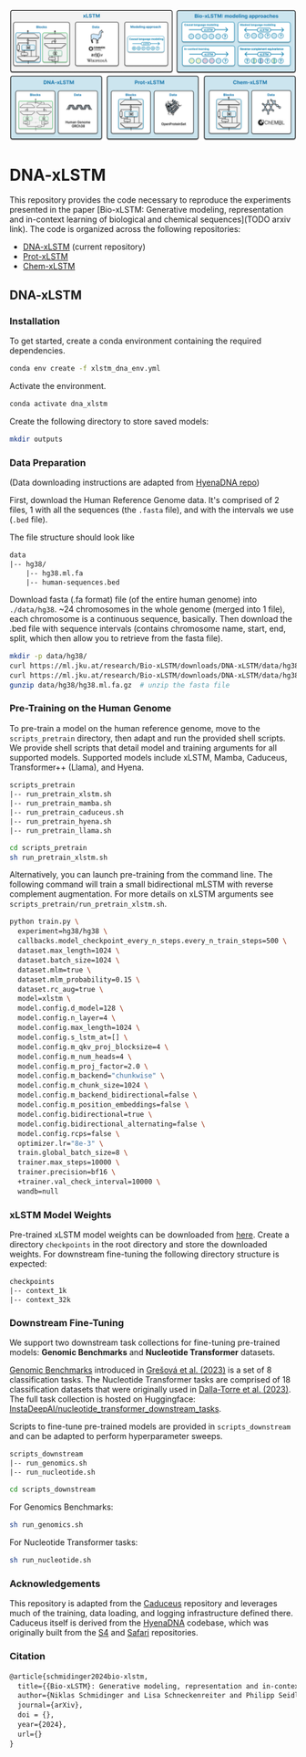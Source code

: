 <p align="center">
    <img src="assets/BioxLSTM_Overview.png" alt="xlstm"/>
</p>

# DNA-xLSTM

This repository provides the code necessary to reproduce the experiments presented in the paper [Bio-xLSTM: Generative modeling, representation and in-context learning of biological and chemical sequences](TODO arxiv link). The code is organized across the following repositories:

- [DNA-xLSTM](https://github.com/ml-jku/DNA-xLSTM/) (current repository) 
- [Prot-xLSTM](https://github.com/ml-jku/Prot-xLSTM/)
- [Chem-xLSTM](https://github.com/ml-jku/Chem-xLSTM/)

## DNA-xLSTM

### Installation

To get started, create a conda environment containing the required dependencies.

```bash
conda env create -f xlstm_dna_env.yml
```

Activate the environment.

```bash
conda activate dna_xlstm
```

Create the following directory to store saved models:
```bash
mkdir outputs
```

### Data Preparation

(Data downloading instructions are adapted from [HyenaDNA repo](https://github.com/HazyResearch/hyena-dna?tab=readme-ov-file#pretraining-on-human-reference-genome))

First, download the Human Reference Genome data.
It's comprised of 2 files, 1 with all the sequences (the `.fasta` file), and with the intervals we use (`.bed` file).

The file structure should look like

```
data
|-- hg38/
    |-- hg38.ml.fa
    |-- human-sequences.bed
```

Download fasta (.fa format) file (of the entire human genome) into `./data/hg38`.
~24 chromosomes in the whole genome (merged into 1 file), each chromosome is a continuous sequence, basically.
Then download the .bed file with sequence intervals (contains chromosome name, start, end, split, which then allow you to retrieve from the fasta file).
```bash
mkdir -p data/hg38/
curl https://ml.jku.at/research/Bio-xLSTM/downloads/DNA-xLSTM/data/hg38/hg38.ml.fa.gz > data/hg38/hg38.ml.fa.gz
curl https://ml.jku.at/research/Bio-xLSTM/downloads/DNA-xLSTM/data/hg38/human-sequences.bed > data/hg38/human-sequences.bed
gunzip data/hg38/hg38.ml.fa.gz  # unzip the fasta file
```

### Pre-Training on the Human Genome

To pre-train a model on the human reference genome, move to the `scripts_pretrain` directory, then adapt and run the provided shell scripts. We provide shell scripts that detail model and training arguments for all supported models. Supported models include xLSTM, Mamba, Caduceus, Transformer++ (Llama), and Hyena. 

```
scripts_pretrain
|-- run_pretrain_xlstm.sh
|-- run_pretrain_mamba.sh
|-- run_pretrain_caduceus.sh
|-- run_pretrain_hyena.sh
|-- run_pretrain_llama.sh
```

```bash
cd scripts_pretrain
sh run_pretrain_xlstm.sh
```

Alternatively, you can launch pre-training from the command line. The following command will train a small bidirectional mLSTM with reverse complement augmentation. For more details on xLSTM arguments see `scripts_pretrain/run_pretrain_xlstm.sh`.

```bash
python train.py \
  experiment=hg38/hg38 \
  callbacks.model_checkpoint_every_n_steps.every_n_train_steps=500 \
  dataset.max_length=1024 \
  dataset.batch_size=1024 \
  dataset.mlm=true \
  dataset.mlm_probability=0.15 \
  dataset.rc_aug=true \
  model=xlstm \
  model.config.d_model=128 \
  model.config.n_layer=4 \
  model.config.max_length=1024 \
  model.config.s_lstm_at=[] \
  model.config.m_qkv_proj_blocksize=4 \
  model.config.m_num_heads=4 \
  model.config.m_proj_factor=2.0 \
  model.config.m_backend="chunkwise" \
  model.config.m_chunk_size=1024 \
  model.config.m_backend_bidirectional=false \
  model.config.m_position_embeddings=false \
  model.config.bidirectional=true \
  model.config.bidirectional_alternating=false \
  model.config.rcps=false \
  optimizer.lr="8e-3" \
  train.global_batch_size=8 \
  trainer.max_steps=10000 \
  trainer.precision=bf16 \
  +trainer.val_check_interval=10000 \
  wandb=null
```

### xLSTM Model Weights

Pre-trained xLSTM model weights can be downloaded from [here](https://ml.jku.at/research/Bio-xLSTM/downloads/DNA-xLSTM/checkpoints). Create a directory `checkpoints` in the root directory and store the downloaded weights. For downstream fine-tuning the following directory structure is expected:

```
checkpoints
|-- context_1k
|-- context_32k
```

### Downstream Fine-Tuning

We support two downstream task collections for fine-tuning pre-trained models: **Genomic Benchmarks** and **Nucleotide Transformer** datasets.

[Genomic Benchmarks](https://github.com/ML-Bioinfo-CEITEC/genomic_benchmarks) introduced in [Grešová et al. (2023)](https://bmcgenomdata.biomedcentral.com/articles/10.1186/s12863-023-01123-8) is a set of 8 classification tasks. The Nucleotide Transformer tasks are comprised of 18 classification datasets that were originally used in [Dalla-Torre et al. (2023)](https://www.biorxiv.org/content/10.1101/2023.01.11.523679v1). The full task collection is hosted on Huggingface: [InstaDeepAI/nucleotide_transformer_downstream_tasks](https://huggingface.co/datasets/InstaDeepAI/nucleotide_transformer_downstream_tasks).

Scripts to fine-tune pre-trained models are provided in `scripts_downstream` and can be adapted to perform hyperparameter sweeps.

```
scripts_downstream
|-- run_genomics.sh
|-- run_nucleotide.sh
```

```bash
cd scripts_downstream
```

For Genomics Benchmarks:

```bash
sh run_genomics.sh
```

For Nucleotide Transformer tasks:

```bash
sh run_nucleotide.sh
```

### Acknowledgements

This repository is adapted from the [Caduceus](https://github.com/kuleshov-group/caduceus) repository and leverages much of the training, data loading, and logging infrastructure defined there. Caduceus itself is derived from the [HyenaDNA](https://github.com/HazyResearch/hyena-dna) codebase, which was originally built from the [S4](https://github.com/state-spaces/s4) and [Safari](https://github.com/HazyResearch/safari) repositories.

### Citation

```latex
@article{schmidinger2024bio-xlstm,
  title={{Bio-xLSTM}: Generative modeling, representation and in-context learning of biological and chemical  sequences},
  author={Niklas Schmidinger and Lisa Schneckenreiter and Philipp Seidl and Johannes Schimunek and Pieter-Jan Hoedt and Johannes Brandstetter and Andreas Mayr and Sohvi Luukkonen and Sepp Hochreiter and Günter Klambauer},
  journal={arXiv},
  doi = {},
  year={2024},
  url={}
}
```
